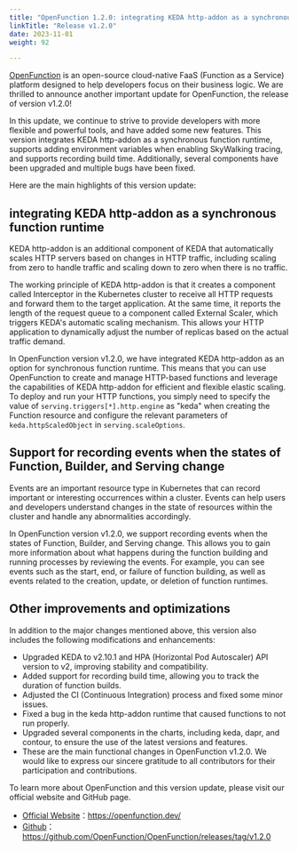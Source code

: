 ```yaml
---
title: "OpenFunction 1.2.0: integrating KEDA http-addon as a synchronous function runtime"
linkTitle: "Release v1.2.0"
date: 2023-11-01
weight: 92

---
```


[OpenFunction](https://github.com/OpenFunction/OpenFunction) is an open-source cloud-native FaaS (Function as a Service) platform designed to help developers focus on their business logic. We are thrilled to announce another important update for OpenFunction, the release of version v1.2.0!

In this update, we continue to strive to provide developers with more flexible and powerful tools, and have added some new features. This version integrates KEDA http-addon as a synchronous function runtime, supports adding environment variables when enabling SkyWalking tracing, and supports recording build time. Additionally, several components have been upgraded and multiple bugs have been fixed.

Here are the main highlights of this version update:

## integrating KEDA http-addon as a synchronous function runtime

KEDA http-addon is an additional component of KEDA that automatically scales HTTP servers based on changes in HTTP traffic, including scaling from zero to handle traffic and scaling down to zero when there is no traffic.

The working principle of KEDA http-addon is that it creates a component called Interceptor in the Kubernetes cluster to receive all HTTP requests and forward them to the target application. At the same time, it reports the length of the request queue to a component called External Scaler, which triggers KEDA's automatic scaling mechanism. This allows your HTTP application to dynamically adjust the number of replicas based on the actual traffic demand.

In OpenFunction version v1.2.0, we have integrated KEDA http-addon as an option for synchronous function runtime. This means that you can use OpenFunction to create and manage HTTP-based functions and leverage the capabilities of KEDA http-addon for efficient and flexible elastic scaling. To deploy and run your HTTP functions, you simply need to specify the value of `serving.triggers[*].http.engine`  as "keda" when creating the Function resource and configure the relevant parameters of `keda.httpScaledObject` in `serving.scaleOptions`.

## Support for recording events when the states of Function, Builder, and Serving change

Events are an important resource type in Kubernetes that can record important or interesting occurrences within a cluster. Events can help users and developers understand changes in the state of resources within the cluster and handle any abnormalities accordingly.

In OpenFunction version v1.2.0, we support recording events when the states of Function, Builder, and Serving change. This allows you to gain more information about what happens during the function building and running processes by reviewing the events. For example, you can see events such as the start, end, or failure of function building, as well as events related to the creation, update, or deletion of function runtimes.

## Other improvements and optimizations

In addition to the major changes mentioned above, this version also includes the following modifications and enhancements:

* Upgraded KEDA to v2.10.1 and HPA (Horizontal Pod Autoscaler) API version to v2, improving stability and compatibility.
* Added support for recording build time, allowing you to track the duration of function builds.
* Adjusted the CI (Continuous Integration) process and fixed some minor issues.
* Fixed a bug in the keda http-addon runtime that caused functions to not run properly.
* Upgraded several components in the charts, including keda, dapr, and contour, to ensure the use of the latest versions and features.
* These are the main functional changes in OpenFunction v1.2.0. We would like to express our sincere gratitude to all contributors for their participation and contributions.

To learn more about OpenFunction and this version update, please visit our official website and GitHub page.

- [Official Website](https://openfunction.dev/)：https://openfunction.dev/
- [Github](https://github.com/OpenFunction/OpenFunction/releases/tag/v1.2.0)：https://github.com/OpenFunction/OpenFunction/releases/tag/v1.2.0